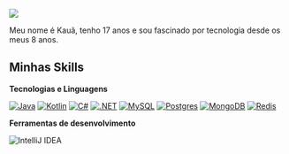 ![](![](https://komarev.com/ghpvc/?username=ribeirobxz))

Meu nome é Kauã, tenho 17 anos e sou fascinado por tecnologia desde os meus 8 anos.

## Minhas Skills

**Tecnologias e Linguagens**

[![Java](https://img.shields.io/badge/Java-%23ED8B00.svg?logo=openjdk&logoColor=white)](#)
[![Kotlin](https://img.shields.io/badge/Kotlin-%237F52FF.svg?logo=kotlin&logoColor=white)](#)
[![C#](https://custom-icon-badges.demolab.com/badge/C%23-%23239120.svg?logo=cshrp&logoColor=white)](#)
[![.NET](https://img.shields.io/badge/.NET-512BD4?logo=dotnet&logoColor=fff)](#)
[![MySQL](https://img.shields.io/badge/MySQL-4479A1?logo=mysql&logoColor=fff)](#)
[![Postgres](https://img.shields.io/badge/Postgres-%23316192.svg?logo=postgresql&logoColor=white)](#)
[![MongoDB](https://img.shields.io/badge/MongoDB-%234ea94b.svg?logo=mongodb&logoColor=white)](#)
[![Redis](https://img.shields.io/badge/Redis-%23DD0031.svg?logo=redis&logoColor=white)](#)

**Ferramentas de desenvolvimento**

![IntelliJ IDEA](https://img.shields.io/badge/Intellij%20Idea-000?logo=intellij-idea&style=for-the-badge)

<br/>

